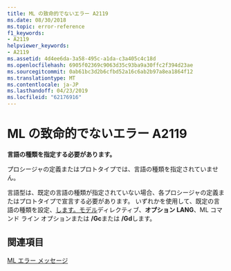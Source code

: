 ```yaml
---
title: ML の致命的でないエラー A2119
ms.date: 08/30/2018
ms.topic: error-reference
f1_keywords:
- A2119
helpviewer_keywords:
- A2119
ms.assetid: 4d4ee6da-3a58-495c-a1da-c3a405c4c18d
ms.openlocfilehash: 6905f02369c9063d35c93ba9a30ffc2f394d23ae
ms.sourcegitcommit: 0ab61bc3d2b6cfbd52a16c6ab2b97a8ea1864f12
ms.translationtype: MT
ms.contentlocale: ja-JP
ms.lasthandoff: 04/23/2019
ms.locfileid: "62176916"
---
```

# <a name="ml-nonfatal-error-a2119"></a>ML の致命的でないエラー A2119

**言語の種類を指定する必要があります。**

プロシージャの定義またはプロトタイプでは、言語の種類を指定されていません。

言語型は、既定の言語の種類が指定されていない場合、各プロシージャの定義またはプロトタイプで宣言する必要があります。 いずれかを使用して、既定の言語の種類を設定、[します。モデル](../../assembler/masm/dot-model.md)ディレクティブ、**オプション LANG**、ML コマンド ライン オプションまたは **/Gc**または **/Gd**します。

## <a name="see-also"></a>関連項目

[ML エラー メッセージ](../../assembler/masm/ml-error-messages.md)<br/>